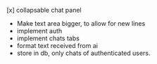 [x] collapsable chat panel
- Make text area bigger, to allow for new lines
- implement auth
- implement chats tabs
- format text received from ai
- store in db, only chats of authenticated users.
